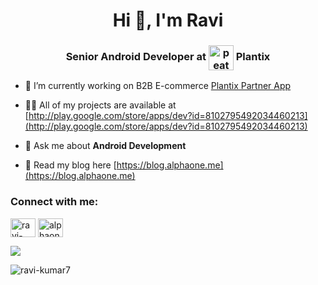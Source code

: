 <h1 align="center">Hi 👋, I'm Ravi</h1>
<h3 align="center">Senior Android Developer at <img align="center" src="https://avatars.githubusercontent.com/u/17291360?s=50&v=4" alt="peat" height="40" width="40" /> Plantix </h3>

- 🔭 I’m currently working on B2B E-commerce [Plantix Partner App](https://play.google.com/store/apps/details?id=com.ocd.salesbee)

- 👨‍💻 All of my projects are available at [http://play.google.com/store/apps/dev?id=8102795492034460213](http://play.google.com/store/apps/dev?id=8102795492034460213)

- 💬 Ask me about **Android Development**

- 📄 Read my blog here [https://blog.alphaone.me](https://blog.alphaone.me)

<h3 align="left">Connect with me:</h3>
<p align="left">
<a href="https://linkedin.com/in/ravi-kumar-se" target="blank"><img align="center" src="https://cdn.jsdelivr.net/npm/simple-icons@3.0.1/icons/linkedin.svg" alt="ravi-kumar-se" height="30" width="40" /></a>
<a href="https://stackoverflow.com/users/6147653/alphaone" target="blank"><img align="center" src="https://cdn.jsdelivr.net/npm/simple-icons@3.0.1/icons/stackoverflow.svg" alt="alphaone" height="30" width="40" /></a>
</p>

<a href="https://stackoverflow.com/users/6147653/alphaone" target="blank">![](https://stackoverflow.com/users/flair/6147653.png)</a>

<p><img align="center" src="https://github-readme-streak-stats.herokuapp.com/?user=ravi-kumar7&" alt="ravi-kumar7" /></p>
